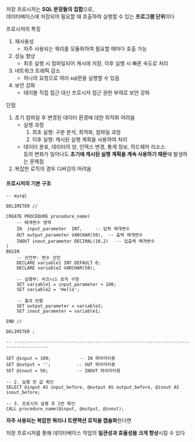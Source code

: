 저장 프로시저는 **SQL 문장들의 집합**으로,  
데이터베이스에 저장되어 필요할 때 호출하여 실행할 수 있는 **프로그램 단위**이다

프로시저의 특징

1.  재사용성
    -   자주 사용되는 쿼리를 모듈화하여 필요할 때마다 호출 가능
2.  성능 향상
    -   최초 실행 시 컴파일되어 캐시에 저장, 이후 실행 시 빠른 속도로 처리
3.  네트워크 트래픽 감소
    -   하나의 요청으로 여러 sql문을 실행할 수 있음
4.  보안 강화
    -   테이블 직접 접근 대신 프로시저 접근 권한 부여로 보안 강화

단점

1.  초기 컴파일 후 변경된 데이터 환경에 대한 최적화 어려움
    -   실행 과정
        1.  최초 실행: 구문 분석, 최적화, 컴파일 과정
        2.  이후 실행: 캐시된 실행 계획을 사용하여 처리
    -   데이터 분포, 데이터의 양, 인덱스 변경, 통계 정보, 하드웨어 리소스  
        등의 변화가 일어나도 **초기에 캐시된 실행 계획을 계속 사용하기 때문**에 발생하는 문제점
2.  복잡한 로직의 경우 디버깅의 어려움

#### 프로시저의 기본 구조

```
-- mysql

DELIMITER //

CREATE PROCEDURE procedure_name(
    -- 매개변수 영역
    IN  input_parameter  INT,     -- 입력 매개변수
    OUT output_parameter VARCHAR(50),  -- 출력 매개변수
    INOUT inout_parameter DECIMAL(10,2)   -- 입출력 매개변수
)
BEGIN
    -- 선언부: 변수 선언
    DECLARE variable1 INT DEFAULT 0;
    DECLARE variable2 VARCHAR(50);
    
    -- 실행부: 비즈니스 로직 구현
    SET variable1 = input_parameter + 100;
    SET variable2 = 'Hello';
    
    -- 결과 반환
    SET output_parameter = variable2;
    SET inout_parameter = variable1;
    
END //

DELIMITER ;

-- -----------------------------------------------------------------------------------

SET @input = 100;           -- IN 파라미터용
SET @output = '';          -- OUT 파라미터용
SET @inout = 50;           -- INOUT 파라미터용

-- 2. 실행 전 값 확인
SELECT @input AS input_before, @output AS output_before, @inout AS inout_before;

-- 3. 프로시저 실행 후 2번 확인
CALL procedure_name(@input, @output, @inout);
```

**자주 사용되는 복잡한 쿼리나 트랜잭션 로직을 캡슐화**한다면

저장 프로시저를 통해 데이터베이스 작업의 **일관성과 효율성을 크게 향상**시킬 수 있다
